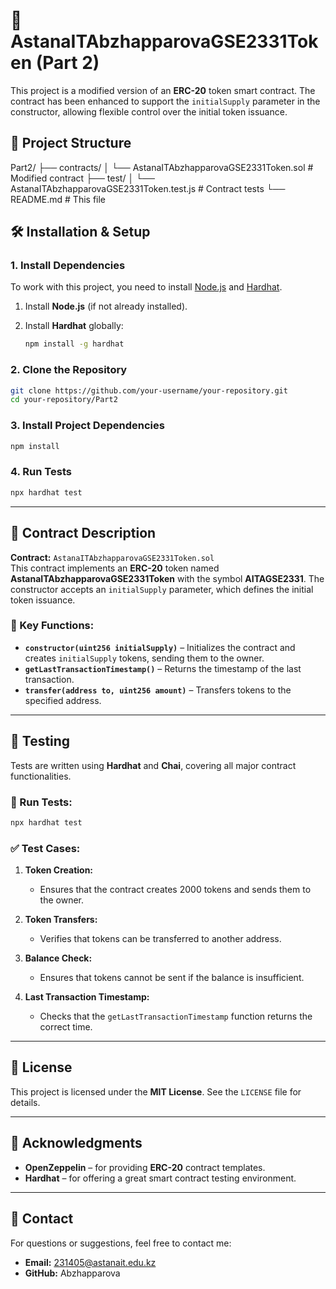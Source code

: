 # 🚀 AstanaITAbzhapparovaGSE2331Token (Part 2)

This project is a modified version of an **ERC-20** token smart contract. The contract has been enhanced to support the `initialSupply` parameter in the constructor, allowing flexible control over the initial token issuance.

## 📁 Project Structure

Part2/
├── contracts/
│   └── AstanaITAbzhapparovaGSE2331Token.sol  # Modified contract
├── test/
│   └── AstanaITAbzhapparovaGSE2331Token.test.js  # Contract tests
└── README.md  # This file

## 🛠️ Installation & Setup

### 1. Install Dependencies

To work with this project, you need to install [Node.js](https://nodejs.org/) and [Hardhat](https://hardhat.org/).

1. Install **Node.js** (if not already installed).  
2. Install **Hardhat** globally:

   ```bash
   npm install -g hardhat
   ```

### 2. Clone the Repository

```bash
git clone https://github.com/your-username/your-repository.git
cd your-repository/Part2
```

### 3. Install Project Dependencies

```bash
npm install
```

### 4. Run Tests

```bash
npx hardhat test
```

---

## 📜 Contract Description

**Contract:** `AstanaITAbzhapparovaGSE2331Token.sol`  
This contract implements an **ERC-20** token named **AstanaITAbzhapparovaGSE2331Token** with the symbol **AITAGSE2331**. The constructor accepts an `initialSupply` parameter, which defines the initial token issuance.

### 🔑 Key Functions:

- **`constructor(uint256 initialSupply)`** – Initializes the contract and creates `initialSupply` tokens, sending them to the owner.
- **`getLastTransactionTimestamp()`** – Returns the timestamp of the last transaction.
- **`transfer(address to, uint256 amount)`** – Transfers tokens to the specified address.

---

## 🧪 Testing

Tests are written using **Hardhat** and **Chai**, covering all major contract functionalities.

### 📌 Run Tests:

```bash
npx hardhat test
```

### ✅ Test Cases:

1. **Token Creation:**
   - Ensures that the contract creates 2000 tokens and sends them to the owner.

2. **Token Transfers:**
   - Verifies that tokens can be transferred to another address.

3. **Balance Check:**
   - Ensures that tokens cannot be sent if the balance is insufficient.

4. **Last Transaction Timestamp:**
   - Checks that the `getLastTransactionTimestamp` function returns the correct time.

---

## 📄 License

This project is licensed under the **MIT License**. See the `LICENSE` file for details.

---

## 🙏 Acknowledgments

- **OpenZeppelin** – for providing **ERC-20** contract templates.
- **Hardhat** – for offering a great smart contract testing environment.

---

## 📧 Contact

For questions or suggestions, feel free to contact me:

- **Email:** 231405@astanait.edu.kz  
- **GitHub:** Abzhapparova 




